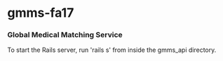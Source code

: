 # gmms-fa17
### Global Medical Matching Service

To start the Rails server, run 'rails s' from inside the gmms_api directory.

